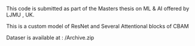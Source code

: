 This code is submitted as part of the Masters thesis on ML & AI offered by LJMU , UK.

This is a custom model of ResNet and Several Attentional blocks of CBAM


Dataser is available at : /Archive.zip

